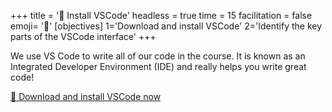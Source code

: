 +++
title = '🧰 Install VSCode'
headless = true
time = 15
facilitation = false
emoji= '🧩'
[objectives]
    1='Download and install VSCode'
    2='Identify the key parts of the VSCode interface'
+++

We use VS Code to write all of our code in the course. It is known as an Integrated Developer Environment (IDE) and really helps you write great code!


[🔗 Download and install VSCode now](https://code.visualstudio.com/)
